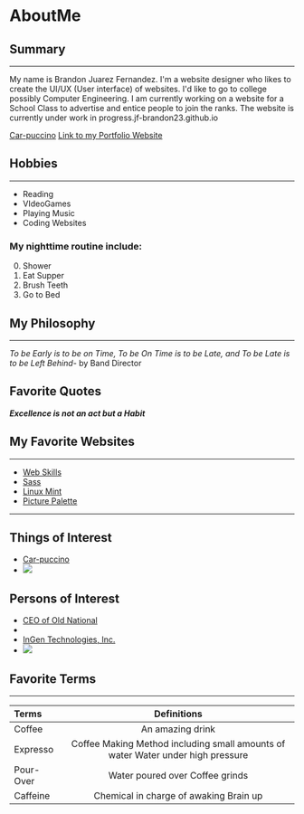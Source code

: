 # AboutMe


## Summary
---
<p>My name is Brandon Juarez Fernandez. I'm a website designer who likes to create the UI/UX (User interface) of websites. I'd like to go to college possibly Computer Engineering. I am currently working on a website for a School Class to advertise and entice people to join the ranks. The website is currently under work in progress.jf-brandon23.github.io</p>

[Car-puccino][1]
<a href="jf-brandon23.github.io">Link to my Portfolio Website</a>

[1]:https://www.newsweek.com/coffee-world-records-national-coffee-day-378155
## Hobbies
___
- Reading
- VIdeoGames
- Playing Music
- Coding Websites

### My nighttime routine include:

0. Shower
1. Eat Supper
2. Brush Teeth
3. Go to Bed

## My Philosophy
---
*To be Early is to be on Time, To be On Time is to be Late, and To be Late is to be Left Behind*- by Band Director

## Favorite Quotes
_**Excellence is not an act but a Habit**_

## My Favorite Websites
---
- [Web Skills](https://andreasbm.github.io/web-skills/)
- [Sass](https://sass-lang.com/install)
- [Linux Mint](https://www.linuxmint.com/)
- [Picture Palette](https://picture-palette.web.app/)
---
## Things of Interest
- [Car-puccino](https://www.newsweek.com/coffee-world-records-national-coffee-day-378155)
- <img src="https://imgs.search.brave.com/yR7m4P9xFNp5X-HOEtrbUQN28Ks-NYKp90OZaeqgryY/rs:fit:1049:225:1/g:ce/aHR0cHM6Ly90c2U0/Lm1tLmJpbmcubmV0/L3RoP2lkPU9JUC56/ZmZyRzlYSXRjOUgz/U3VpME5EQkFRSGFE/VyZwaWQ9QXBp">

## Persons of Interest
 - [CEO of Old National](https://ir.oldnational.com/corporate-information/officers-directors/default.aspx)
 - <img src="">
 - [InGen Technologies, Inc.](https://www.linkedin.com/company/ingentek?trk=public_profile_topcard-current-company)
 - <img src="https://www.google.com/imgres?imgurl=https%3A%2F%2Fassets.website-files.com%2F6077135df60fc80bec0df660%2F60cb909efba85c340f8f553f_ingen-creativesoftware-logo.png&imgrefurl=https%3A%2F%2Fwww.ingentek.com%2F&tbnid=HobRYIcjD31GuM&vet=12ahUKEwjL6dzAqs75AhUOoFMKHb5CD2oQMygIegQIARBQ..i&docid=dDBsm_l3HcH9HM&w=1259&h=261&q=ingen%20technologies%20ceo&ved=2ahUKEwjL6dzAqs75AhUOoFMKHb5CD2oQMygIegQIARBQ">

## Favorite Terms
---
| Terms | Definitions |
|:-|:-------:|  
|Coffee| An amazing drink |
|Expresso| Coffee Making Method including small amounts of water Water under high pressure |
|Pour-Over| Water poured over Coffee grinds|
|Caffeine| Chemical in charge of awaking Brain up|
